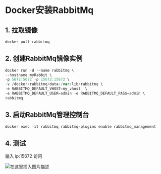 # Docker安装RabbitMq

## 1. 拉取镜像

```powershell
docker pull rabbitmq
```

## 2. 创建RabbitMq镜像实例

```powershell
docker run -d --name rabbitmq \
--hostname myRabbit \
-p 5672:5672 -p 15672:15672 \
-v /docker/rabbitmq/data:/var/lib/rabbitmq \
-e RABBITMQ_DEFAULT_VHOST=my_vhost  \
-e RABBITMQ_DEFAULT_USER=admin -e RABBITMQ_DEFAULT_PASS=admin \
rabbitmq
```

## 3. 启动RabbitMq管理控制台

```powershell
docker exec -it rabbitmq rabbitmq-plugins enable rabbitmq_management
```

## 4. 测试

输入 ip:15672 访问

![在这里插入图片描述](https://img-blog.csdnimg.cn/20210101223742953.png?x-oss-process=image/watermark,type_ZmFuZ3poZW5naGVpdGk,shadow_10,text_aHR0cHM6Ly9ibG9nLmNzZG4ubmV0L3dlaXhpbl80MjEwMzAyNg==,size_16,color_FFFFFF,t_70)
